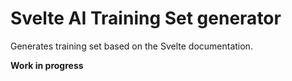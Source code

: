 # Svelte AI Training Set generator

Generates training set based on the Svelte documentation.

**Work in progress**
